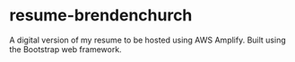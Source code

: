 # resume-brendenchurch
A digital version of my resume to be hosted using AWS Amplify. Built using the Bootstrap web framework.
